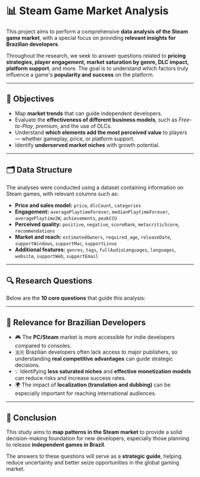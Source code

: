 # 📊 Steam Game Market Analysis

This project aims to perform a comprehensive **data analysis of the Steam game market**, with a special focus on providing **relevant insights for Brazilian developers**.

Throughout the research, we seek to answer questions related to **pricing strategies, player engagement, market saturation by genre, DLC impact, platform support**, and more. The goal is to understand which factors truly influence a game's **popularity and success** on the platform.

---

## 🎯 Objectives

- Map **market trends** that can guide independent developers.  
- Evaluate the **effectiveness of different business models**, such as _Free-to-Play_, _premium_, and the use of DLCs.  
- Understand **which elements add the most perceived value** to players — whether gameplay, price, or platform support.  
- Identify **underserved market niches** with growth potential.  

---

## 🗂️ Data Structure

The analyses were conducted using a dataset containing information on Steam games, with relevant columns such as:

- **Price and sales model:** `price`, `dlcCount`, `categories`  
- **Engagement:** `averagePlaytimeForever`, `medianPlaytimeForever`, `averagePlaytime2W`, `achievements`, `peakCCU`  
- **Perceived quality:** `positive`, `negative`, `scoreRank`, `metacriticScore`, `recommendations`  
- **Market and reach:** `estimatedOwners`, `required_age`, `releaseDate`, `supportWindows`, `supportMac`, `supportLinux`  
- **Additional features:** `genres`, `tags`, `fullAudioLanguages`, `languages`, `website`, `supportWeb`, `supportEmail`  

---

## 🔍 Research Questions

Below are the **10 core questions** that guide this analysis:

---

## 🚀 Relevance for Brazilian Developers

- 🎮 The **PC/Steam** market is more accessible for indie developers compared to consoles.  
- 🇧🇷 Brazilian developers often lack access to major publishers, so understanding **real competitive advantages** can guide strategic decisions.  
- 💡 Identifying **less saturated niches** and **effective monetization models** can reduce risks and increase success rates.  
- 🌍 The impact of **localization (translation and dubbing)** can be especially important for reaching international audiences.  

---

## 📌 Conclusion

This study aims to **map patterns in the Steam market** to provide a solid decision-making foundation for new developers, especially those planning to release **independent games in Brazil**.

The answers to these questions will serve as a **strategic guide**, helping reduce uncertainty and better seize opportunities in the global gaming market.
